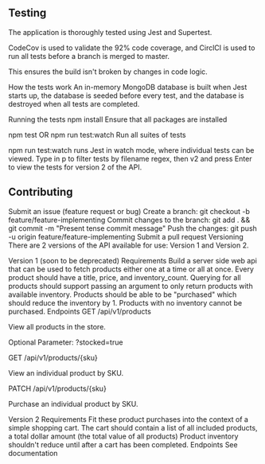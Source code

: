 ## **Testing**
The application is thoroughly tested using Jest and Supertest.

CodeCov is used to validate the 92% code coverage, and CirclCI is used to run all tests before a branch is merged to master.

This ensures the build isn't broken by changes in code logic.

How the tests work
An in-memory MongoDB database is built when Jest starts up, the database is seeded before every test, and the database is destroyed when all tests are completed.

Running the tests
npm install
Ensure that all packages are installed

npm test OR npm run test:watch
Run all suites of tests

npm run test:watch runs Jest in watch mode, where individual tests can be viewed. Type in p to filter tests by filename regex, then v2 and press Enter to view the tests for version 2 of the API.


## **Contributing**
Submit an issue (feature request or bug)
Create a branch: git checkout -b feature/feature-implementing
Commit changes to the branch: git add . && git commit -m "Present tense commit message"
Push the changes: git push -u origin feature/feature-implementing
Submit a pull request
Versioning
There are 2 versions of the API available for use: Version 1 and Version 2.

Version 1 (soon to be deprecated)
Requirements
Build a server side web api that can be used to fetch products either one at a time or all at once.
Every product should have a title, price, and inventory_count.
Querying for all products should support passing an argument to only return products with available inventory.
Products should be able to be "purchased" which should reduce the inventory by 1.
Products with no inventory cannot be purchased.
Endpoints
GET /api/v1/products

View all products in the store.

Optional Parameter: ?stocked=true

GET /api/v1/products/{sku}

View an individual product by SKU.

PATCH /api/v1/products/{sku}

Purchase an individual product by SKU.

Version 2
Requirements
Fit these product purchases into the context of a simple shopping cart.
The cart should contain a list of all included products, a total dollar amount (the total value of all products)
Product inventory shouldn't reduce until after a cart has been completed.
Endpoints
See documentation